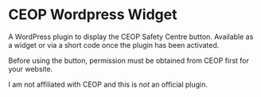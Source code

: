 # CEOP Wordpress Widget

A WordPress plugin to display the CEOP Safety Centre button. Available as a widget or via a short code once the plugin has been activated.

Before using the button, permission must be obtained from CEOP first for your website. 

I am not affiliated with CEOP and this is *not* an official plugin.
